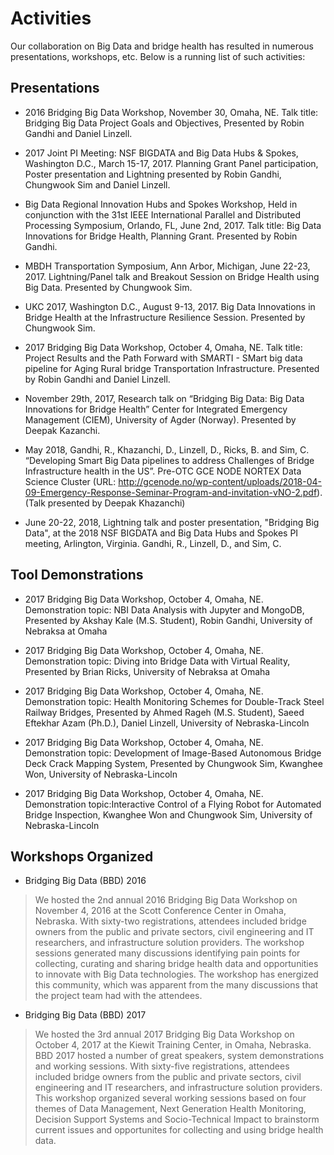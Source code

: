 # Activities

Our collaboration on Big Data and bridge health has resulted in numerous presentations, workshops, etc. Below is a running list of such activities:

## Presentations

 - 2016 Bridging Big Data Workshop, November 30, Omaha, NE. Talk title: Bridging Big Data Project Goals and Objectives, Presented by Robin Gandhi and Daniel Linzell.
 
 - 2017 Joint PI Meeting: NSF BIGDATA and Big Data Hubs & Spokes, Washington D.C., March 15-17, 2017. Planning Grant Panel participation, Poster presentation and Lightning presented by Robin Gandhi, Chungwook Sim and Daniel Linzell. 
 
 - Big Data Regional Innovation Hubs and Spokes Workshop, Held in conjunction with the 31st IEEE International Parallel and Distributed Processing Symposium, Orlando, FL, June 2nd, 2017. Talk title: Big Data Innovations for Bridge Health, Planning Grant. Presented by Robin Gandhi.
 
 - MBDH Transportation Symposium, Ann Arbor, Michigan, June 22-23, 2017. Lightning/Panel talk and Breakout Session on Bridge Health using Big Data. Presented by Chungwook Sim. 
 
 - UKC 2017, Washington D.C., August 9-13, 2017. Big Data Innovations in Bridge Health at the Infrastructure Resilience Session. Presented by Chungwook Sim.
 
 - 2017 Bridging Big Data Workshop, October 4, Omaha, NE. Talk title: Project Results and the Path Forward with SMARTI - SMart big data pipeline for Aging Rural bridge Transportation Infrastructure. Presented by Robin Gandhi and Daniel Linzell.

 - November 29th, 2017, Research talk on “Bridging Big Data: Big Data Innovations for Bridge Health” Center for Integrated Emergency Management (CIEM), University of Agder (Norway). Presented by Deepak Kazanchi.
 
 - May 2018, Gandhi, R., Khazanchi, D., Linzell, D., Ricks, B. and Sim, C. “Developing Smart Big Data pipelines to address Challenges of Bridge Infrastructure health in the US”. Pre-OTC GCE NODE NORTEX Data Science Cluster (URL: http://gcenode.no/wp-content/uploads/2018-04-09-Emergency-Response-Seminar-Program-and-invitation-vNO-2.pdf). (Talk presented by Deepak Khazanchi)
 
- June 20-22, 2018, Lightning talk and poster presentation, "Bridging Big Data", at the 2018 NSF BIGDATA and Big Data Hubs and Spokes PI meeting, Arlington, Virginia. Gandhi, R., Linzell, D., and Sim, C.
 
## Tool Demonstrations
 
- 2017 Bridging Big Data Workshop, October 4, Omaha, NE. Demonstration topic: NBI Data Analysis with Jupyter and MongoDB, Presented by Akshay Kale (M.S. Student), Robin Gandhi, University of Nebraksa at Omaha

- 2017 Bridging Big Data Workshop, October 4, Omaha, NE. Demonstration topic: Diving into Bridge Data with Virtual Reality, Presented by Brian Ricks, University of Nebraksa at Omaha

- 2017 Bridging Big Data Workshop, October 4, Omaha, NE. Demonstration topic: Health Monitoring Schemes for Double-Track Steel Railway Bridges, Presented by Ahmed Rageh (M.S. Student), Saeed Eftekhar Azam (Ph.D.), Daniel Linzell, University of Nebraska-Lincoln

- 2017 Bridging Big Data Workshop, October 4, Omaha, NE. Demonstration topic: Development of Image-Based Autonomous Bridge Deck Crack Mapping System, Presented by Chungwook Sim, Kwanghee Won, University of Nebraska-Lincoln

- 2017 Bridging Big Data Workshop, October 4, Omaha, NE. Demonstration topic:Interactive Control of a Flying Robot for Automated Bridge Inspection, Kwanghee Won and Chungwook Sim, University of Nebraska-Lincoln
 
## Workshops Organized
 
- Bridging Big Data (BBD) 2016
> We hosted the 2nd annual 2016 Bridging Big Data Workshop on November 4, 2016 at the Scott Conference Center in Omaha, Nebraska. With sixty-two registrations, attendees included bridge owners from the public and private sectors, civil engineering and IT researchers, and infrastructure solution providers. The workshop sessions generated many discussions identifying pain points for collecting, curating and sharing bridge health data and opportunities to innovate with Big Data technologies.  The workshop has energized this community, which was apparent from the many discussions that the project team had with the attendees.
  
- Bridging Big Data (BBD) 2017  
> We hosted the 3rd annual 2017 Bridging Big Data Workshop on October 4, 2017 at the Kiewit Training Center, in Omaha, Nebraska. BBD 2017 hosted a number of great speakers, system demonstrations and working sessions. With sixty-five registrations, attendees included bridge owners from the public and private sectors, civil engineering and IT researchers, and infrastructure solution providers. This workshop organized several working sessions based on four themes of Data Management, Next Generation Health Monitoring, Decision Support Systems and Socio-Technical Impact to brainstorm current issues and opportunites for collecting and using bridge health data.
